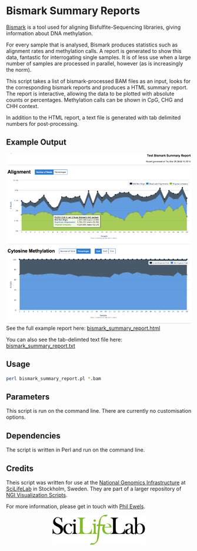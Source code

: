 # Bismark Summary Reports

[Bismark](http://www.bioinformatics.babraham.ac.uk/projects/bismark/) is a tool
used for aligning Bisfulfite-Sequencing libraries, giving information about
DNA methylation.

For every sample that is analysed, Bismark produces statistics such as alignment
rates and methylation calls. A report is generated to show this data, fantastic
for interrogating single samples. It is of less use when a large number of samples
are processed in parallel, however (as is increasingly the norm).

This script takes a list of bismark-processed BAM files as an input, looks for the
corresponding bismark reports and produces a HTML summary report. The report is
interactive, allowing the data to be plotted with absolute counts or percentages.
Methylation calls can be shown in CpG, CHG and CHH context.

In addition to the HTML report, a text file is generated with tab delimited numbers
for post-processing.

## Example Output
![Bismark Coverage Curves Plot](../../examples/bismark_summary_screenshot.png)
See the full example report here: [bismark_summary_report.html](https://rawgit.com/ewels/visualizations/master/examples/bismark_summary_report.html)

You can also see the tab-delimted text file here: [bismark_summary_report.txt](../../examples/bismark_summary_report.txt)

## Usage

```bash
perl bismark_summary_report.pl *.bam
```

## Parameters

This script is run on the command line. There are currently no customisation
options.

## Dependencies

The script is written in Perl and run on the command line.

## Credits
Theis script was written for use at the
[National Genomics Infrastructure](https://portal.scilifelab.se/genomics/)
at [SciLifeLab](http://www.scilifelab.se/) in Stockholm, Sweden. They are
part of a larger repository of
[NGI Visualization Scripts](https://github.com/SciLifeLab/ngi_visualizations).

For more information, please get in touch with
[Phil Ewels](https://github.com/ewels).

<p align="center"><a href="http://www.scilifelab.se/" target="_blank"><img src="../../examples/SciLifeLab_logo.png" title="SciLifeLab"></a></p>
